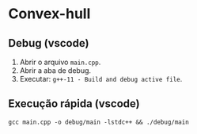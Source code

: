 # Convex-hull

## Debug (vscode)
1. Abrir o arquivo `main.cpp`.
2. Abrir a aba de debug.
3. Executar: `g++-11 - Build and debug active file`.

## Execução rápida (vscode)

```shell
gcc main.cpp -o debug/main -lstdc++ && ./debug/main
```

